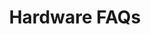 ---
title: "Hardware FAQs"
geekdocCollapseSection: true
description: "Frequently Asked Questions about iXsystems hardware products."
weight: 20
---